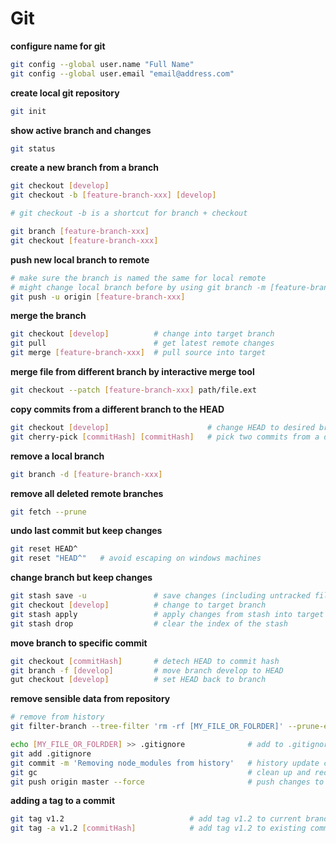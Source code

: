 # Git

**configure name for git**

```bash
git config --global user.name "Full Name"
git config --global user.email "email@address.com"
```

**create local git repository**

```bash
git init
```

**show active branch and changes**

```bash
git status
```

**create a new branch from a branch**

```bash
git checkout [develop]
git checkout -b [feature-branch-xxx] [develop]

# git checkout -b is a shortcut for branch + checkout

git branch [feature-branch-xxx]
git checkout [feature-branch-xxx]
```

**push new local branch to remote**

```bash
# make sure the branch is named the same for local remote 
# might change local branch before by using git branch -m [feature-branch-xxx]
git push -u origin [feature-branch-xxx]
```

**merge the branch**

```bash
git checkout [develop]          # change into target branch
git pull                        # get latest remote changes
git merge [feature-branch-xxx]  # pull source into target
```

**merge file from different branch by interactive merge tool**

```bash
git checkout --patch [feature-branch-xxx] path/file.ext
```

**copy commits from a different branch to the HEAD**

```bash
git checkout [develop]                      # change HEAD to desired branch or commit    
git cherry-pick [commitHash] [commitHash]   # pick two commits from a different branch to the HEAD
```

**remove a local branch**

```bash
git branch -d [feature-branch-xxx]
```

**remove all deleted remote branches**

```bash
git fetch --prune
```

**undo last commit but keep changes**


```bash
git reset HEAD^
git reset "HEAD^"   # avoid escaping on windows machines
```

**change branch but keep changes**

```bash
git stash save -u               # save changes (including untracked files) into stash
git checkout [develop]          # change to target branch
git stash apply                 # apply changes from stash into target branch
git stash drop                  # clear the index of the stash
```

**move branch to specific commit**

```bash
git checkout [commitHash]       # detech HEAD to commit hash
git branch -f [develop]         # move branch develop to HEAD
gut checkout [develop]          # set HEAD back to branch
```

**remove sensible data from repository**

```bash
# remove from history
git filter-branch --tree-filter 'rm -rf [MY_FILE_OR_FOLRDER]' --prune-empty HEAD        

echo [MY_FILE_OR_FOLRDER] >> .gitignore              # add to .gitignore
git add .gitignore
git commit -m 'Removing node_modules from history'   # history update commit
git gc                                               # clean up and reduce repository size
git push origin master --force                       # push changes to master branch
```

**adding a tag to a commit**

```bash
git tag v1.2                            # add tag v1.2 to current branch and commit
git tag -a v1.2 [commitHash]            # add tag v1.2 to existing commit
```

